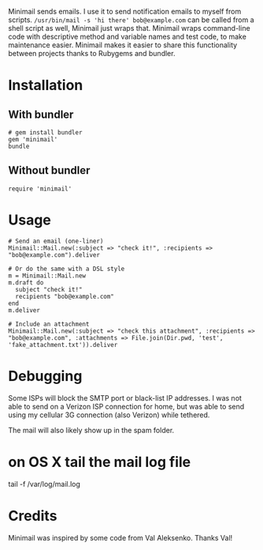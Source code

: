 Minimail sends emails. I use it to send notification emails to myself from scripts. `/usr/bin/mail -s 'hi there' bob@example.com` can be called from a shell script as well, Minimail just wraps that. Minimail wraps command-line code with descriptive method and variable names and test code, to make maintenance easier. Minimail makes it easier to share this functionality between projects thanks to Rubygems and bundler.

Installation
=========

With bundler
------------
    
    # gem install bundler
    gem 'minimail'
    bundle
    
Without bundler
---------------

    require 'minimail'

Usage
=====

    # Send an email (one-liner)
    Minimail::Mail.new(:subject => "check it!", :recipients => "bob@example.com").deliver
    
    # Or do the same with a DSL style
    m = Minimail::Mail.new
    m.draft do
      subject "check it!"
      recipients "bob@example.com"
    end
    m.deliver
    
    # Include an attachment
    Minimail::Mail.new(:subject => "check this attachment", :recipients => "bob@example.com", :attachments => File.join(Dir.pwd, 'test', 'fake_attachment.txt')).deliver


Debugging
=========
Some ISPs will block the SMTP port or black-list IP addresses. I was not able to send on a Verizon ISP connection for home,
but was able to send using my cellular 3G connection (also Verizon) while tethered.

The mail will also likely show up in the spam folder.

  # on OS X tail the mail log file
  tail -f /var/log/mail.log

Credits
=======
Minimail was inspired by some code from Val Aleksenko. Thanks Val!